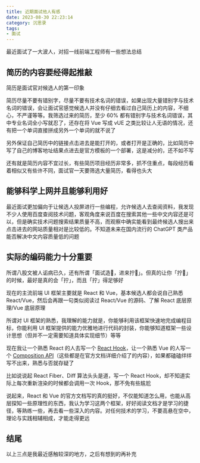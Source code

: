 ```yaml
---
title: 近期面试他人有感
date: 2023-08-30 22:23:14
category: 沉思录
tags:
- 面试
---
```


最近面试了一大波人，对招一线前端工程师有一些想法总结

## 简历的内容要经得起推敲

简历是面试官对候选人的第一印象

简历尽量不要有错别字，尽量不要有技术名词的错误，如果出现大量错别字与技术名词的错误，会让面试官感觉候选人并没有仔细去看过自己简历上的内容，不细心，不严谨等等。我筛选过来的简历，至少 60% 都有错别字与技术名词错误，其中专业名词全小写就忍了，还存在将 Vue 写成 vUE 之类比较让人无语的情况，还有把一个单词直接拼成另外一个单词的就不说了

另外保证自己简历中的链接点击进去是能打开的，或者打开是正确的，比如简历中写了自己的博客地址结果点进去是官方模板的一个部署，这是减分的，还不如不写

还有就是简历内容不宜过长，有些简历项目经历非常多，抓不住重点，每段经历看着相似又有些许不同，面试官一天要筛选大量简历，看得也头大

## 能够科学上网并且能够利用好

最近面试更加偏向于让候选人投屏进行一些编程，允许候选人去查阅资料，我发现不少人使用百度查阅技术问题，客观角度来说百度在搜索其他一些中文内容还是可以，但是确实技术问题搜索结果质量不高，而观察中确实能看到最终候选人搜出来点击进去的网站质量相对是比较低的。不知道未来在国内流行的 ChatGPT 类产品能否解决中文内容质量低的问题

## 实际的编码能力十分重要

所谓八股文被人诟病已久，还有所谓「面试造🚀，进来拧🔩」。但真的让你「拧🔩」的时候，最好是真的会「拧」，而且「拧」得足够好

现在的主流前端 UI 框架主要就是 React 和 Vue，基本候选人都会说自己熟悉 React/Vue，然后会再跟一句类似阅读过 React/Vue 的源码、了解 React 底层原理/Vue 底层原理

所谓对 UI 框架的熟悉，我理解的能力就是，你能够利用该框架快速地完成编程目标，你能利用 UI 框架提供的能力优雅地进行代码的封装，你能够知道框架一些设计思想（但并不一定需要知道具体实现细节）等等

现在我让一个熟悉 React 的人去写一个 [React Hook](https://react.dev/learn/reusing-logic-with-custom-hooks#extracting-your-own-custom-hook-from-a-component)，让一个熟悉 Vue 的人写一个 [Composition API](https://vuejs.org/guide/reusability/composables.html#conventions-and-best-practices)（这些都是在官方文档详细介绍了的内容），如果都磕磕绊绊写不出来，熟悉与否就存疑了

比如说说起 React Fiber、Diff 算法头头是道，写一个 React Hook，却不知道实际上每次重新渲染的时候都会调用一次 Hook，那不免有些尴尬

说起来，React 和 Vue 的官方文档写的真的挺好，不仅能知道怎么用，也能从高层探知一些原理性的东西，我认为学习这两个框架，好好阅读文档才是学习的捷径，等熟练一些，再去看一些深入的内容。对任何技术的学习，不要高悬在空中，理论与实践相辅相成，才能走得更远

## 结尾

以上三点是我最近感触较深的地方，之后有想到的再补充
